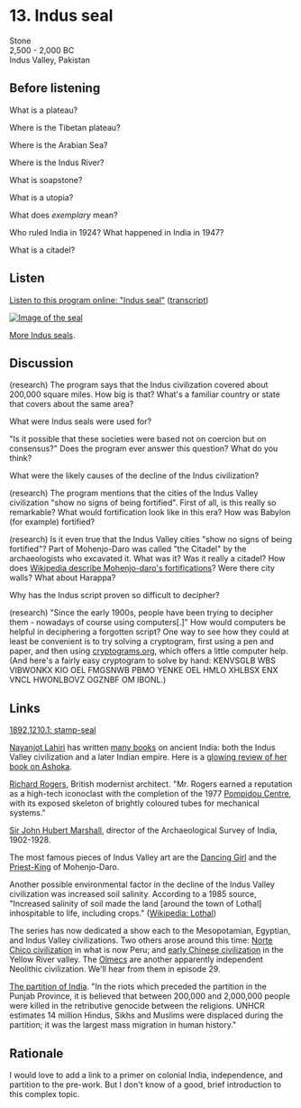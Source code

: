 # 13. Indus seal

Stone  
2,500 - 2,000 BC  
Indus Valley, Pakistan


## Before listening

What is a plateau?

Where is the Tibetan plateau?

Where is the Arabian Sea?

Where is the Indus River?

What is soapstone?

What is a utopia?

What does *exemplary* mean?

Who ruled India in 1924? What happened in India in 1947?

What is a citadel?


## Listen

[Listen to this program online:
"Indus seal"](http://www.bbc.co.uk/ahistoryoftheworld/objects/RRbS0YxzQQa88y_xkV1ADg)
([transcript](http://www.bbc.co.uk/ahistoryoftheworld/about/transcripts/episode13/))

[![Image of the seal](https://upload.wikimedia.org/wikipedia/commons/thumb/e/eb/AHOTW_Indus_stamp-seal.JPG/640px-AHOTW_Indus_stamp-seal.JPG)](http://www.britishmuseum.org/research/collection_online/collection_object_details/collection_image_gallery.aspx?assetId=145081001&objectId=225587&partId=1#more-views)

[More Indus seals](http://www.britishmuseum.org/research/collection_online/search.aspx?object=20524&matcult=8363).


## Discussion

(research) The program says that the Indus civilization covered about
200,000 square miles. How big is that? What's a familiar country or
state that covers about the same area?

What were Indus seals were used for?

"Is it possible that these societies were based not on coercion but on
consensus?" Does the program ever answer this question? What do you
think?

What were the likely causes of the decline of the Indus civilization?

(research) The program mentions that the cities of the Indus Valley
civilization "show no signs of being fortified". First of all, is this
really so remarkable? What would fortification look like in this era?
How was Babylon (for example) fortified?

(research) Is it even true that the Indus Valley cities "show no signs
of being fortified"? Part of Mohenjo-Daro was called "the Citadel" by the
archaeologists who excavated it. What was it? Was it really a citadel?
How does
[Wikipedia describe Mohenjo-daro's fortifications](https://en.wikipedia.org/wiki/Mohenjo-daro)?
Were there city walls? What about Harappa?

Why has the Indus script proven so difficult to decipher?

(research) "Since the early 1900s, people have been trying to decipher
them - nowadays of course using computers[.]" How would computers be
helpful in deciphering a forgotten script? One way to see how they could
at least be convenient is to try solving a cryptogram, first using a pen
and paper, and then using
[cryptograms.org](http://cryptograms.org/play.php), which offers a
little computer help. (And here's a fairly easy cryptogram to solve by
hand: KENVSGLB WBS VIBWONKX KIO OEL FMGSNWB PBMO YENKE OEL HMLO XHLBSX
ENX VNCL HWONLBOVZ OGZNBF OM IBONL.)


## Links

[1892,1210.1: stamp-seal](http://www.britishmuseum.org/research/collection_online/collection_object_details.aspx?objectId=225587&partId=1)

[Nayanjot Lahiri](http://www.infosys-science-foundation.com/prize/laureates/2013/nayanjot-lahiri.asp)
has written
[many books](https://www.goodreads.com/author/show/677151.Nayanjot_Lahiri)
on ancient India: both the Indus Valley civilization and a later Indian
empire. Here is a
[glowing review of her book on Ashoka](https://www.h-net.org/reviews/showrev.php?id=45005).

[Richard Rogers](https://en.wikipedia.org/wiki/Richard_Rogers), British
modernist architect. "Mr. Rogers earned a reputation as a high-tech
iconoclast with the completion of the 1977
[Pompidou Centre](https://en.wikipedia.org/wiki/Centre_Georges_Pompidou),
with its exposed skeleton of brightly coloured tubes for mechanical
systems."

[Sir John Hubert Marshall](https://www.britannica.com/biography/John-Hubert-Marshall),
director of the Archaeological Survey of India, 1902-1928.

The most famous pieces of Indus Valley art are the
[Dancing Girl](https://en.wikipedia.org/wiki/Dancing_Girl_%28Mohenjo-daro%29)
and the
[Priest-King](https://www.harappa.com/slide/priest-king-mohenjo-daro) of
Mohenjo-Daro.

Another possible environmental factor in the decline of the Indus Valley
civilization was increased soil salinity. According to a 1985 source,
"Increased salinity of soil made the land [around the town of Lothal]
inhospitable to life, including crops."
([Wikipedia: Lothal](https://en.wikipedia.org/wiki/Lothal))

The series has now dedicated a show each to the Mesopotamian, Egyptian,
and Indus Valley civilizations. Two others arose around this time:
[Norte Chico civilization](https://en.wikipedia.org/wiki/Norte_Chico_civilization)
in what is now Peru; and
[early Chinese civilization](https://en.wikipedia.org/wiki/Shang_dynasty)
in the Yellow River valley. The
[Olmecs](https://en.wikipedia.org/wiki/Olmec) are another apparently
independent Neolithic civilization. We'll hear from them in episode 29.

[The partition of India](https://en.wikipedia.org/wiki/Partition_of_India). "In
the riots which preceded the partition in the Punjab Province, it is
believed that between 200,000 and 2,000,000 people were killed in the
retributive genocide between the religions. UNHCR estimates 14 million
Hindus, Sikhs and Muslims were displaced during the partition; it was
the largest mass migration in human history."


## Rationale

I would love to add a link to a primer on colonial India, independence,
and partition to the pre-work. But I don't know of a good, brief
introduction to this complex topic.
